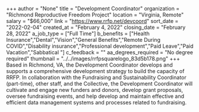 +++
author = "None"
title = "Development Coordinator"
organization = "Richmond Reproductive Freedom Project"
location = "Virginia, Remote"
salary = "$66,000"
link = "https://www.rrfp.net/devcoord"
sort_date = "2022-02-04"
created_at = "February 4, 2022"
closing_date = "February 28, 2022"
a_job_type = ["Full Time"]
b_benefits = ["Health Insurance","Dental","Vision","General Benefits","Remote During COVID","Disability insurance","Professional development","Paid Leave","Paid Vacation","Sabbatical "]
c_feedback = ""
aa_degrees_required = "No degree required"
thumbnail = "../../images/rrfpsquarelogo_83d5b178.png"
+++
Based in Richmond, VA, the Development Coordinator develops and supports a comprehensive development strategy to build the capacity of RRFP.  In collaboration with the Fundraising and Sustainability Coordinator (part-time), other staff, and the Collective, the Development Coordinator will cultivate and engage new funders and donors, develop grant proposals, oversee fundraising events, and help develop and maintain effective and efficient data management systems and processes related to fundraising.
